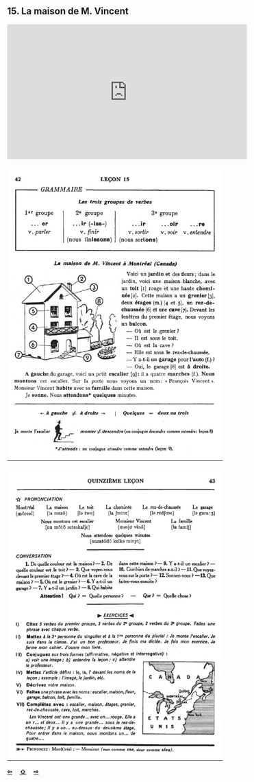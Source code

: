 ## 15. La maison de M. Vincent

<iframe width="560" height="315" src="https://www.youtube.com/embed/ut08bjEE2-Y" frameborder="0" allow="accelerometer; autoplay; encrypted-media; gyroscope; picture-in-picture" allowfullscreen></iframe>

![15A](img/15A.JPG)

![15B](img/15B.JPG)

<p style='font-weight:bolder'>
  <a href='14.html' title='Önceki sayfa'>⇦</a>&emsp;
  <a href='..' title='Ana sayfa'>⇧</a>&emsp;
  <a href='16.html' title='Sonraki sayfa'>⇨</a>
</p>